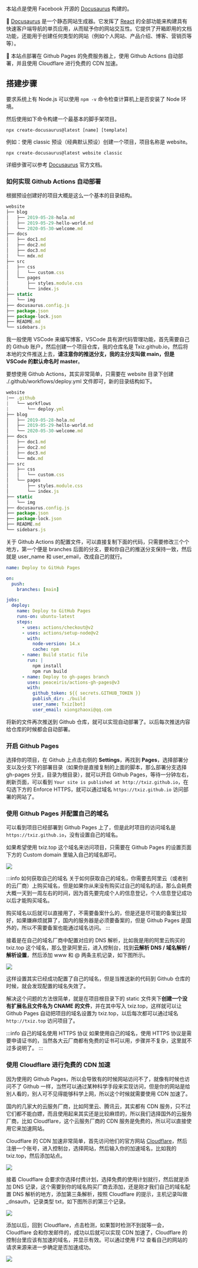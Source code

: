 本站点是使用 Facebook 开源的 [Docusaurus](https://www.docusaurus.cn/docs/) 构建的。

🧐 [Docusaurus](https://www.docusaurus.cn/docs/) 是一个静态网站生成器。它发挥了 [React](https://reactjs.org/) 的全部功能来构建具有快速客户端导航的单页应用，从而赋予你的网站交互性。它提供了开箱即用的文档功能，还能用于创建任何类型的网站（例如个人网站、产品介绍、博客、营销页等等）。

🎯 本站点部署在 Github Pages 的免费服务器上，使用 Github Actions 自动部署，并且使用 Cloudflare 进行免费的 CDN 加速。

## **搭建步骤**

要求系统上有 Node.js 可以使用 `npm -v` 命令检查计算机上是否安装了 Node 环境。

然后使用如下命令构建一个最基本的脚手架项目。

```npm
npx create-docusaurus@latest [name] [template]
```

例如：使用 classic 预设（经典默认预设）创建一个项目，项目名称是 website。

```npm
npx create-docusaurus@latest website classic
```

详细步骤可以参考 [Docusaurus](https://www.docusaurus.cn/docs/) 官方文档。

### 如何实现 Github Actions 自动部署

根据预设创建好的项目大概是这么一个基本的目录结构。

```javascript
website
├── blog
│   ├── 2019-05-28-hola.md
│   ├── 2019-05-29-hello-world.md
│   └── 2020-05-30-welcome.md
├── docs
│   ├── doc1.md
│   ├── doc2.md
│   ├── doc3.md
│   └── mdx.md
├── src
│   ├── css
│   │   └── custom.css
│   └── pages
│       ├── styles.module.css
│       └── index.js
├── static
│   └── img
├── docusaurus.config.js
├── package.json
├── package-lock.json
├── README.md
└── sidebars.js
```

我一般使用 VSCode 来编写博客，VSCode 具有源代码管理功能，首先需要自己的 Github 账户，然后创建一个项目仓库，我的仓库名是 Txiz.github.io，然后将本地的文件推送上去，**请注意你的推送分支，我的主分支叫做 main，但是 VSCode 的默认命名时 master**。

要想使用 Github Actions，其实非常简单，只需要在 website 目录下创建 ./.github/workflows/deploy.yml 文件即可，新的目录结构如下。

```javascript
website
|── .github
|   └── workflows
|       └── deploy.yml
├── blog
│   ├── 2019-05-28-hola.md
│   ├── 2019-05-29-hello-world.md
│   └── 2020-05-30-welcome.md
├── docs
│   ├── doc1.md
│   ├── doc2.md
│   ├── doc3.md
│   └── mdx.md
├── src
│   ├── css
│   │   └── custom.css
│   └── pages
│       ├── styles.module.css
│       └── index.js
├── static
│   └── img
├── docusaurus.config.js
├── package.json
├── package-lock.json
├── README.md
└── sidebars.js
```

关于 Github Actions 的配置文件，可以直接复制下面的代码，只需要修改三个个地方，第一个便是 branches 后面的分支，要和你自己的推送分支保持一致，然后就是 user_name 和 user_email，改成自己的就行。

```yaml
name: Deploy to GitHub Pages

on:
  push:
    branches: [main]

jobs:
  deploy:
    name: Deploy to GitHub Pages
    runs-on: ubuntu-latest
    steps:
      - uses: actions/checkout@v2
      - uses: actions/setup-node@v2
        with:
          node-version: 14.x
          cache: npm
      - name: Build static file
        run: |
          npm install
          npm run build
      - name: Deploy to gh-pages branch
        uses: peaceiris/actions-gh-pages@v3
        with:
          github_token: ${{ secrets.GITHUB_TOKEN }}
          publish_dir: ./build
          user_name: Txiz[bot]
          user_email: xiongzhaoxi@qq.com
```

将新的文件再次推送到 Github 仓库，就可以实现自动部署了。以后每次推送内容给仓库的时候都会自动部署。

### 开启 Github Pages

选择你的项目，在 Github 上点击右侧的 **Settings**，再找到 **Pages**，选择部署分支以及分支下的部署目录（如果你是直接复制的上面的脚本，那么部署分支选择 gh-pages 分支，目录为根目录），就可以开启 Github Pages，等待一分钟左右，刷新页面，可以看到 `Your site is published at http://txiz.github.io`，在勾选下方的 Enforce HTTPS，就可以通过域名 `https://txiz.github.io` 访问部署的网站了。

### 使用 Github Pages 并配置自己的域名

可以看到项目已经部署到 Github Pages 上了，但是此时项目的访问域名是 `https://txiz.github.io`，没有设置自己的域名。

如果希望使用 txiz.top 这个域名来访问项目，只需要在 Github Pages 的设置页面下方的 Custom domain 里输入自己的域名即可。

![](Image/GithubPages.png)

:::info 如何获取自己的域名
关于如何获取自己的域名，你需要去阿里云（或者别的云厂商）上购买域名，但是如果你从来没有购买过自己的域名的话，那么会耗费大概一天到一周左右的时间，因为首先要完成个人的信息登记，个人信息登记成功以后才能购买域名。

购买域名以后就可以直接用了，不需要备案什么的，但是还是尽可能的备案比较好，如果嫌麻烦就算了，国内的服务器是必须要备案的，但是 Github Pages 是国外的，所以不需要备案也能通过域名访问。
:::

接着是在自己的域名厂商中配置对应的 DNS 解析，比如我是用的阿里云购买的 txiz.top 这个域名，那么登录阿里云，进入控制台，找到**云解析 DNS / 域名解析 / 解析设置**，然后添加 www 和 @ 两条主机记录，如下图所示。

![](Image/域名解析.png)

这样设置其实已经成功配置了自己的域名，但是当推送新的代码到 Github 仓库的时候，就会发现配置的域名失效了。

解决这个问题的方法很简单，就是在项目根目录下的 static 文件夹下**创建一个没有扩展名且文件名为 CNAME 的文件**，并在其中写入 txiz.top，这样就可以让 Github Pages 自动把项目的域名设置为 txiz.top，以后每次都可以通过域名 `http://txiz.top` 访问项目了。

:::info 自己的域名使用 HTTPS 协议
如果使用自己的域名，使用 HTTPS 协议是需要申请证书的，当然各大云厂商都有免费的证书可以用，步骤并不复杂，这里就不过多说明了。
:::

### 使用 Cloudflare 进行免费的 CDN 加速

因为使用的 Github Pages，所以会导致有的时候网站访问不了，就像有时候也访问不了 Github 一样，当然可以通过某种科学手段来实现访问，但是你的网站是给别人看的，别人可不见得能够科学上网，所以这个时候就需要使用 CDN 加速了。

国内的几家大的云服务厂商，比如阿里云、腾讯云，其实都有 CDN 服务，只不过它们都不能白嫖，而且使用起来其实还是比较麻烦的，所以我们选择国外的云服务厂商，比如 Cloudflare，这个云服务厂商的 CDN 服务是免费的，所以可以直接使用它来加速网站。

Cloudflare 的 CDN 加速非常简单，首先访问他们的官方网站 [Cloudflare](https://www.cloudflare.com/zh-cn/)，然后注册一个账号，进入控制台，选择网站，然后输入你的加速域名，比如我的 txiz.top，然后添加站点。

![](Image/Cloudflare.png)

接着 Cloudflare 会要求你选择付费计划，选择免费的使用计划就行，然后就是添加 DNS 记录，这个需要到你的域名购买厂商去添加，还是刚才我们自己的域名配置 DNS 解析的地方，添加第三条解析，按照 Cloudflare 的提示，主机记录叫做 _dnsauth，记录类型 txt，如下图所示的第三个记录。

![](Image/域名解析.png)

添加以后，回到 Cloudflare，点击检测，如果暂时检测不到就等一会，Cloudflare 会和你发邮件的，成功以后就可以实现 CDN 加速了，Cloudflare 的控制台里应该有加速的域名，并显示有效。可以通过使用 F12 查看自己的网站的请求来源来进一步确定是否加速成功。

![](Image/F12查看结果.jpg)